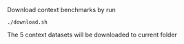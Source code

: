 Download context benchmarks by run
```
./download.sh
```
The 5 context datasets will be downloaded to current folder
